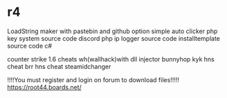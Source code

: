# r4
LoadString maker with pastebin and github option
simple auto clicker
php key system source code
discord php ip logger source code
installtemplate source code c#

counter strike 1.6 cheats
wh(wallhack)with dll injector
bunnyhop
kyk hns cheat
brr hns cheat
steamidchanger

!!!!You must register and login on forum to download files!!!!!
https://root44.boards.net/

